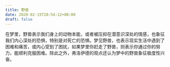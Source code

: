 ```yaml
---
title: 野兽
date: 2020-02-15T20:54:12+08:00
draft: false
---
```


在梦里，野兽表示我们身上的动物本能，或者被压抑在潜意识深处的情感，也象征我们内心深处的恐惧，特别是对死亡的恐惧。梦见野兽，也表示现实生活中遇到了困难和痛苦，或内心受到了困扰，如果梦里你赶走了野兽，则表示你通过你的努力，能顺利克服困难。除此之外，弗洛伊德的观点还认为梦中的野兽象征极度性兴奋。
